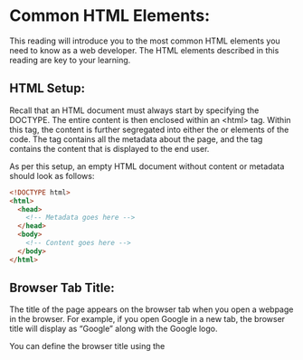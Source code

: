 # Common HTML Elements:

This reading will introduce you to the most common HTML elements you need to know as a web developer. The HTML elements described in this reading are key to your learning.

## HTML Setup:

Recall that an HTML document must always start by specifying the DOCTYPE. The entire content is then enclosed within an \<html\> tag. Within this tag, the content is further segregated into either the <head> or <body> elements of the code. The <head> tag contains all the metadata about the page, and the <body> tag contains the content that is displayed to the end user.

As per this setup, an empty HTML document without content or metadata should look as follows:

```html
<!DOCTYPE html>
<html>
  <head>
    <!-- Metadata goes here -->
  </head>
  <body>
    <!-- Content goes here -->
  </body>
</html>
```

## Browser Tab Title:

The title of the page appears on the browser tab when you open a webpage in the browser. For example, if you open Google in a new tab, the browser title will display as “Google” along with the Google logo.

You can define the browser title using the <title> tag, which is placed within the <head> section of your HTML markup as follows:

```html
<head>
  <title>Sample Page Title</title>
</head>
```

## Page Headings:

You can separate your information into different sections by using headings, as can be seen in this reading. HTML defines six different font sizes for headings. Each heading represents a different level of importance and text size.

HTML headings are defined with the following tags: <h1>, <h2>, <h3>, <h4>, <h5>, and <h6>. The number in these tags specifies the importance, with <h1> being the largest heading and <h6> being the smallest heading.

Since this element defines the content within a web page, it should be placed in the <body> section of your markup as follows:

```html
<body>
  <h1>Most Important (and Largest) Heading</h1>
  <h6>Least Important (and Smallest) Heading</h6>
</body>
```

## Adding Text:

The <p> tag should be used to insert text into your HTML document. This element stands for paragraph and includes any text content, whether it is a single word or a 10-page essay.

Since this element defines content within a web page, it should be placed in the <body> section of your markup as follows:

```html
<body>
  <p>
    This is some text. The content within this paragraph element can be as short
    or as long as needed.
  </p>
  <p>This is another paragraph of text.</p>
</body>
```

## Using Line Breaks:

A line break is used to complete one line and continue the remaining text
at the start of a new line, like what was just done here.

This can be useful in many scenarios, such as when writing addresses. You can use the <br> tag to insert a line break in HTML. This is not a container tag and therefore does not have an end tag.

```html
<body>
  <p>
    This is some text that needs to be split up <br />here, <br />here, and
    <br />here.
  </p>
</body>
```

## Add Links to Other Pages:

Web pages can link to other pages or other places on the same page via a hyperlink. The <a> tag defines a hyperlink in HTML, followed by the href attribute to define the destination address of the hyperlink.

Hyperlinks are normally inserted into text so that when you click some hyperlinked text, it takes you to the destination. For example, if you want to hyperlink the word “IBM” to the official IBM website, you can use the <a> tag with the href attribute as shown below:

```html
<a href="https://www.ibm.com">IBM</a>
```

## Create a List:

To create a list of items, you can use the <ol> (ordered list) tag for numbered lists and the <ul> (unordered list) tag for bulleted lists.

Each point within a list will be enclosed by a <li> opening and closing tag, which represents a list item. This same tag is used for both ordered and unordered lists.

```html
<body>
  <!-- Unordered List -->
  <ul>
    <li>This is a bullet point</li>
    <li>The items in this list have no particular order</li>
    <li>Each item will appear as a bullet, rather than a number</li>
  </ul>

  <!-- Ordered List -->
  <ol>
    <li>This is an ordered list</li>
    <li>The items in this list have a particular order</li>
    <li>Each item will be numbered, starting from 1</li>
    <li>This is the fourth point in the list</li>
  </ol>
</body>
```

## Add a Table:

A table is created with HTML using the <table> tag. Within the table, each row of data is represented using the <tr> (table row) tag. The column or row headings can be specified by the <th> (table heading) element. Finally, each data element within the table cells is specified using the <td> (table data) tag.

```html
<body>
  <table>
    <!-- Table Row -->
    <tr>
      <!-- Table Heading -->
      <th>Heading 1</th>
      <th>Heading 2</th>
      <th>Heading 3</th>
    </tr>
    <tr>
      <!-- Table Data -->
      <td>H1 - Data Item 1</td>
      <td>H2 - Data Item 1</td>
      <td>H3 - Data Item 1</td>
    </tr>
    <tr>
      <td>H1 - Data Item 2</td>
      <td>H2 - Data Item 2</td>
      <td>H3 - Data Item 2</td>
    </tr>
    <tr>
      <td>H1 - Data Item 3</td>
      <td>H2 - Data Item 3</td>
      <td>H3 - Data Item 3</td>
    </tr>
  </table>
</body>
```

## Add an Image:

Images can be added within a web page by using the <img> tag. Both external images (for instance, from the internet) and local images (for instance, files saved on your computer) can be used in this tag.

To add an image, you need to know the image file name and include it in the ‘src’ attribute. The ‘src’ attribute specifies an external resource that you want to link, such as the URL of an image. If you are referencing a file online, you can insert the URL of the image in this attribute. If you want to insert a local image, you should insert the file path of the image relative to the location of your HTML file.

The <img> tag also requires the ‘alt’ attribute, which defines alternative text to be displayed in the event the image cannot be loaded and when a screen reader is used.

The size of an image can also (optionally) be specified using the ‘width’ and ‘height’ attributes, with the numbers listed in pixels.

```html
<body>
  <!-- External Image -->
  <img
    src="https://upload.wikimedia.org/wikipedia/commons/thumb/5/51/IBM_logo.svg/440px-IBM_logo.svg.png"
    alt="IBM Logo"
    width="300"
    height="300"
  />
  <!-- Local Images -->
  <img src="images/IBMlogo.png" alt="IBM Logo" width="300" height="300" />
</body>
```
